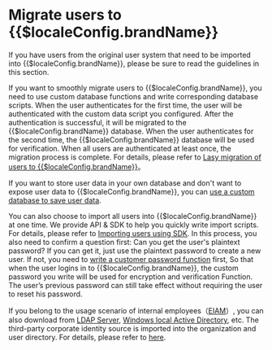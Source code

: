 # Migrate users to {{$localeConfig.brandName}}

<LastUpdated/>

If you have users from the original user system that need to be imported into {{$localeConfig.brandName}}, please be sure to read the guidelines in this section.

If you want to smoothly migrate users to {{$localeConfig.brandName}}, you need to use custom database functions and write corresponding database scripts. When the user authenticates for the first time, the user will be authenticated with the custom data script you configured. After the authentication is successful, it will be migrated to the {{$localeConfig.brandName}} database. When the user authenticates for the second time, the {{$localeConfig.brandName}}  database will be used for verification. When all users are authenticated at least once, the migration process is complete. For details, please refer to [Lasy migration of users to {{$localeConfig.brandName}}](/guides/database-connection/lazy-migration.md)。

If you want to store user data in your own database and don't want to expose user data to {{$localeConfig.brandName}}, you can [use a custom database to save user data](/guides/database-connection/custom-user-store.md).

You can also choose to import all users into {{$localeConfig.brandName}} at one time. We provide API & SDK to help you quickly write import scripts. For details, please refer to [ Importing users using SDK](./use-api.md). In this process, you also need to confirm a question first: Can you get the user's plaintext password? If you can get it, just use the plaintext password to create a new user. If not, you need to [write a customer password function](/guides/extensibility/custom-password-script) first, So that when the user logins in to {{$localeConfig.brandName}}, the custom password you write will be used for encryption and verification Function. The user’s previous password can still take effect without requiring the user to reset his password. 

If you belong to the usage scenario of internal employees（[EIAM](/concepts/ciam-and-eiam.md)）, you can also download from [LDAP Server](https://www.openldap.org/), [Windows local Active Directory](https://en.wikipedia.org/wiki/Active_Directory), etc. The third-party corporate identity source is imported into the organization and user directory. For details, please refer to [here](./import-from-third-party-identity-provider/README.md).
